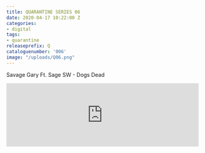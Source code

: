 ```yaml
---
title: QUARANTINE SERIES 06
date: 2020-04-17 10:22:00 Z
categories:
- digital
tags:
- quarantine
releaseprefix: Q
cataloguenumber: '006'
image: "/uploads/Q06.png"
---
```


Savage Gary Ft. Sage SW - Dogs Dead

<iframe width="100%" height="166" scrolling="no" frameborder="no" allow="autoplay" src="https://w.soundcloud.com/player/?url=https%3A//api.soundcloud.com/tracks/788199757&color=%23ffcc00&auto_play=false&hide_related=false&show_comments=true&show_user=true&show_reposts=false&show_teaser=true"></iframe>